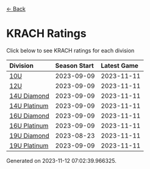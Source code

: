 [<- Back](../readme.md)
# KRACH Ratings
Click below to see KRACH ratings for each division

| Division | Season Start | Latest Game |
| :-- | :-- | :-- |
| [10U](10U-ratings.md) | 2023-09-09 | 2023-11-11 |
| [12U](12U-ratings.md) | 2023-09-09 | 2023-11-11 |
| [14U Diamond](14U-Diamond-ratings.md) | 2023-09-09 | 2023-11-11 |
| [14U Platinum](14U-Platinum-ratings.md) | 2023-09-09 | 2023-11-11 |
| [16U Diamond](16U-Diamond-ratings.md) | 2023-09-09 | 2023-11-11 |
| [16U Platinum](16U-Platinum-ratings.md) | 2023-09-09 | 2023-11-11 |
| [19U Diamond](19U-Diamond-ratings.md) | 2023-08-23 | 2023-11-11 |
| [19U Platinum](19U-Platinum-ratings.md) | 2023-09-09 | 2023-11-11 |

Generated on 2023-11-12 07:02:39.966325.
